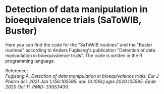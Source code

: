 # Detection of data manipulation in bioequivalence trials (SaToWIB, Buster)
Here you can find the code for the "SaToWIB routines" and the "Buster routines" according to Anders Fuglsang's publication "Detection of data manipulation in bioequivalence trials".
The code is written in the R programming language.

Reference:  
*Fuglsang A. Detection of data manipulation in bioequivalence trials. Eur J Pharm Sci. 2021 Jan 1;156:105595. doi: 10.1016/j.ejps.2020.105595. Epub 2020 Oct 11. PMID: 33053409.*
